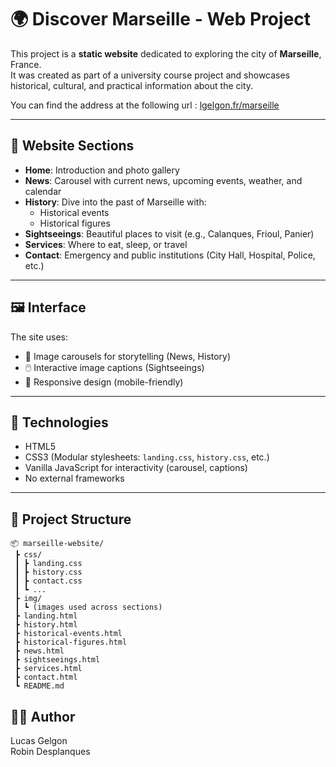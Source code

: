 # 🌍 Discover Marseille - Web Project

This project is a **static website** dedicated to exploring the city of **Marseille**, France.  
It was created as part of a university course project and showcases historical, cultural, and practical information about the city.

You can find the address at the following url : [lgelgon.fr/marseille](https://lgelgon.fr/marseille)

---

## 🧭 Website Sections

- **Home**: Introduction and photo gallery
- **News**: Carousel with current news, upcoming events, weather, and calendar
- **History**: Dive into the past of Marseille with:
  - Historical events
  - Historical figures
- **Sightseeings**: Beautiful places to visit (e.g., Calanques, Frioul, Panier)
- **Services**: Where to eat, sleep, or travel
- **Contact**: Emergency and public institutions (City Hall, Hospital, Police, etc.)

---

## 🖼️ Interface

The site uses:
- 📸 Image carousels for storytelling (News, History)
- 🖱️ Interactive image captions (Sightseeings)
- 📱 Responsive design (mobile-friendly)

---

## 💼 Technologies

- HTML5
- CSS3 (Modular stylesheets: `landing.css`, `history.css`, etc.)
- Vanilla JavaScript for interactivity (carousel, captions)
- No external frameworks

---

## 📂 Project Structure

```
📦 marseille-website/
 ┣ css/
 ┃ ┣ landing.css
 ┃ ┣ history.css
 ┃ ┣ contact.css
 ┃ ┗ ...
 ┣ img/
 ┃ ┗ (images used across sections)
 ┣ landing.html
 ┣ history.html
 ┣ historical-events.html
 ┣ historical-figures.html
 ┣ news.html
 ┣ sightseeings.html
 ┣ services.html
 ┣ contact.html
 ┗ README.md
```


## 👨‍💻 Author

Lucas Gelgon  
Robin Desplanques
